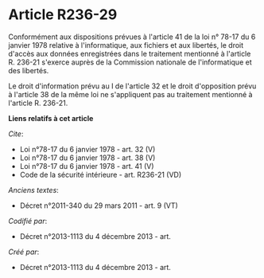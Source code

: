 # Article R236-29

Conformément aux dispositions prévues à l'article 41 de la loi n° 78-17 du 6 janvier 1978 relative à l'informatique, aux
fichiers et aux libertés, le droit d'accès aux données enregistrées dans le traitement mentionné à l'article R. 236-21
s'exerce auprès de la Commission nationale de l'informatique et des libertés. 

Le droit d'information prévu au I de l'article 32 et le droit d'opposition prévu à l'article 38 de la même loi ne
s'appliquent pas au traitement mentionné à l'article R. 236-21.

**Liens relatifs à cet article**

_Cite_:

  - Loi n°78-17 du 6 janvier 1978 - art. 32 (V)
  - Loi n°78-17 du 6 janvier 1978 - art. 38 (V)
  - Loi n°78-17 du 6 janvier 1978 - art. 41 (V)
  - Code de la sécurité intérieure - art. R236-21 (VD)

_Anciens textes_:

  - Décret n°2011-340 du 29 mars 2011 - art. 9 (VT)

_Codifié par_:

  - Décret n°2013-1113 du 4 décembre 2013 - art.

_Créé par_:

  - Décret n°2013-1113 du 4 décembre 2013 - art.
